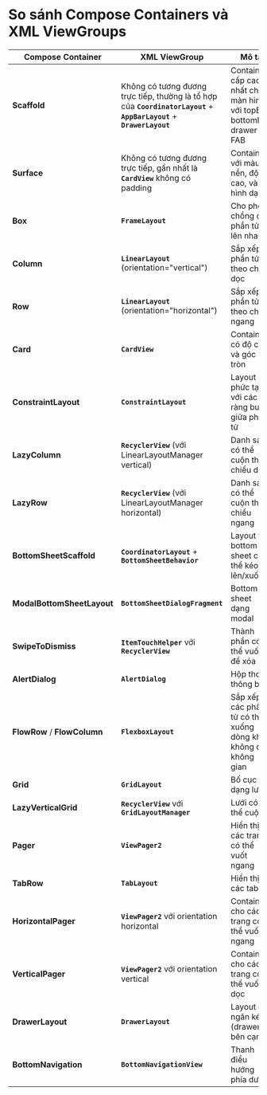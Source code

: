 # So sánh Compose Containers và XML ViewGroups

| Compose Container | XML ViewGroup | Mô tả |
|-------------------|---------------|-------|
| **Scaffold** | Không có tương đương trực tiếp, thường là tổ hợp của **`CoordinatorLayout`** + **`AppBarLayout`** + **`DrawerLayout`** | Container cấp cao nhất cho màn hình với topBar, bottomBar, drawer và FAB |
| **Surface** | Không có tương đương trực tiếp, gần nhất là **`CardView`** không có padding | Container với màu nền, độ cao, và hình dạng |
| **Box** | **`FrameLayout`** | Cho phép chồng các phần tử lên nhau |
| **Column** | **`LinearLayout`** (orientation="vertical") | Sắp xếp phần tử theo chiều dọc |
| **Row** | **`LinearLayout`** (orientation="horizontal") | Sắp xếp phần tử theo chiều ngang |
| **Card** | **`CardView`** | Container có độ cao và góc bo tròn |
| **ConstraintLayout** | **`ConstraintLayout`** | Layout phức tạp với các ràng buộc giữa phần tử |
| **LazyColumn** | **`RecyclerView`** (với LinearLayoutManager vertical) | Danh sách có thể cuộn theo chiều dọc |
| **LazyRow** | **`RecyclerView`** (với LinearLayoutManager horizontal) | Danh sách có thể cuộn theo chiều ngang |
| **BottomSheetScaffold** | **`CoordinatorLayout`** + **`BottomSheetBehavior`** | Layout với bottom sheet có thể kéo lên/xuống |
| **ModalBottomSheetLayout** | **`BottomSheetDialogFragment`** | Bottom sheet dạng modal |
| **SwipeToDismiss** | **`ItemTouchHelper`** với **`RecyclerView`** | Thành phần có thể vuốt để xóa |
| **AlertDialog** | **`AlertDialog`** | Hộp thoại thông báo |
| **FlowRow** / **FlowColumn** | **`FlexboxLayout`** | Sắp xếp các phần tử có thể xuống dòng khi không đủ không gian |
| **Grid** | **`GridLayout`** | Bố cục dạng lưới |
| **LazyVerticalGrid** | **`RecyclerView`** với **`GridLayoutManager`** | Lưới có thể cuộn |
| **Pager** | **`ViewPager2`** | Hiển thị các trang có thể vuốt ngang |
| **TabRow** | **`TabLayout`** | Hiển thị các tab |
| **HorizontalPager** | **`ViewPager2`** với orientation horizontal | Container cho các trang có thể vuốt ngang |
| **VerticalPager** | **`ViewPager2`** với orientation vertical | Container cho các trang có thể vuốt dọc |
| **DrawerLayout** | **`DrawerLayout`** | Layout có ngăn kéo (drawer) bên cạnh |
| **BottomNavigation** | **`BottomNavigationView`** | Thanh điều hướng phía dưới |